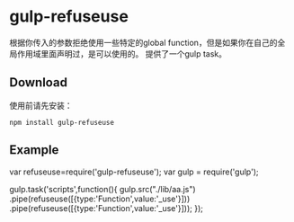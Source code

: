 # gulp-refuseuse


根据你传入的参数拒绝使用一些特定的global function，但是如果你在自己的全局作用域里面声明过，是可以使用的。
提供了一个gulp task。


## Download

使用前请先安装：

    npm install gulp-refuseuse


## Example

var refuseuse=require('gulp-refuseuse');
var gulp = require('gulp');

gulp.task('scripts',function(){
  gulp.src("./lib/aa.js")
  .pipe(refuseuse([{type:'Function',value:'_use'}]))
  .pipe(refuseuse([{type:'Function',value:'_use'}]));
});




